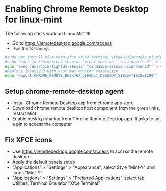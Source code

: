 # Enabling Chrome Remote Desktop for linux-mint

The following steps work on Linux Mint 19

* Go to https://remotedesktop.google.com/access
* Run the following:

```bash
#sudo apt install mint-meta-xfce xfce4-terminal xfce4-pulseaudio-plugin
#echo 'exec /usr/bin/xfce4-session "xfce4-session --session=xfce4"' > ~/.chrome-remote-desktop-session
echo 'exec /usr/sbin/lightdm-session "cinnamon-session-cinnamon2d"' > ~/.chrome-remote-desktop-session
#Replace 1920x1200 with your max monitor resolution
echo 'export CHROME_REMOTE_DESKTOP_DEFAULT_DESKTOP_SIZES="1920x1200"' | sudo tee -a /etc/environment > /dev/null
```

## Setup chrome-remote-desktop agent

* Install Chrome Remote Desktop app from chrome app store
* Download chrome remote desktop host component from the given links, restart Mint
* Enable desktop sharing from Chrome Remote Desktop app. It asks to set a pin to access the computer

## Fix XFCE icons

* Use https://remotedesktop.google.com/access to access the remote desktop
* Apply the default panels setup
* "Applications" > "Settings" > "Appearance", select Style "Mint-Y" and Icons "Mint-Y"
* "Applications" > "Settings" > "Preferred Applications", select tab Utilities, Terminal Emulator "Xfce Terminal"

